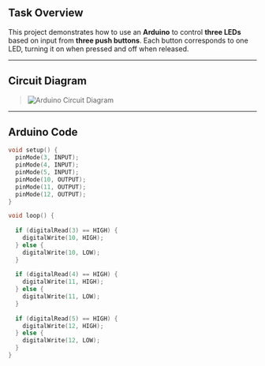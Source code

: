 ## Task Overview

This project demonstrates how to use an **Arduino** to control **three LEDs** based on input from **three push buttons**. Each button corresponds to one LED, turning it on when pressed and off when released.

---

## Circuit Diagram

> ![Arduino Circuit Diagram](./screenshot.png)  

---

## Arduino Code

```cpp
void setup() {
  pinMode(3, INPUT); 
  pinMode(4, INPUT); 
  pinMode(5, INPUT); 
  pinMode(10, OUTPUT);
  pinMode(11, OUTPUT);
  pinMode(12, OUTPUT);   
}

void loop() {
  
  if (digitalRead(3) == HIGH) {
    digitalWrite(10, HIGH);  
  } else {
    digitalWrite(10, LOW);   
  }
  
  if (digitalRead(4) == HIGH) {
    digitalWrite(11, HIGH);  
  } else {
    digitalWrite(11, LOW);  
  }
  
  if (digitalRead(5) == HIGH) {
    digitalWrite(12, HIGH);  
  } else {
    digitalWrite(12, LOW);  
  }
}


